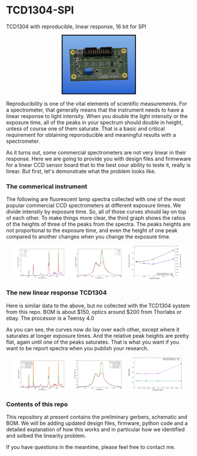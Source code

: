 # TCD1304-SPI
TCD1304 with reproducible, linear response, 16 bit for SPI

<p align="center">
<img src="Images/TCD1304_SPI_3Dtop.png" alt="Linear response TCD1304 for SPI" width="40%" height="auto">
</p>

Reproducibility is one of the vital elements of scientific measurements.  For a spectrometer, that generally means that the instrument needs to have a linear response to light intensity.   When you double the light intensity or the exposure time, all of the peaks in your spectrum should double in height, unless of course one of them saturate.   That is a basic and critical requirement for obtaining reporoducible and meaningful results with a spectrometer.

As it turns out, some commercial spectrometers are not very linear in their response.   Here we are going to provide you with design files and firmwware for a linear CCD sensor board that to the best oour ability to teste it, really is linear.   But first, let's demonstrate what the problem looks like.

### The commerical instrument
The following are fluorescent lamp spectra collected with one of the most popular commercial CCD spectrometers at different exposure times. We divide intensity by exposure time. So, all of those curves should lay on top of each other. To make things more clear, the third graph shows the ratios of the heights of three of the peaks from the spectra. The peaks heights are not proportional to the exposure time, and even the height of one peak compared to another changes when you change the exposure time.

<p align="center">
<img src="Images/Seabreeze_linearity.png" alt="Commercial Spectrometer" width="30%" height="auto">
<img src="Images/Seabreeze_linearity_zoom550nm.png" alt="Commercial Spectrometer, 550nm" width="30%" height="auto">
<img src="Images/Seaeabreeze_ratios.png" alt="Commercial Spectrometer, ratios" width="30%" height="auto">
</p>

### The new linear response TCD1304
Here is similar data to the above, but no collected with the TCD1304 system from this repo.  BOM is about $150, optics around $200 from Thorlabs or ebay. The processor is a Teensy 4.0

As you can see, the curves now do lay over each other, except where it saturates at longer exposure times. And the relative peak heights are pretty flat, again until one of the peaks saturates. That is what you want if you want to be report spectra when you publish your research.

<p align="center">
<img src="Images/TCD1304_nd9_linearity.png" alt="Commercial Spectrometer" width="30%" height="auto">
<img src="Images/TCD1304_nd9_linearity550nm.png" alt="Commercial Spectrometer, 550nm" width="30%" height="auto">
<img src="Images/NDFilter_9oclock_all.ratios.png" alt="Commercial Spectrometer, ratios" width="30%" height="auto">
</p>

### Contents of this repo
This repository at present contains the preliminary gerbers, schematic and BOM.  We will be adding updated design files, firmware, python code and a detailed explanation of how this works and in particular how we identified and solbed the linearity problem.

If you have questions in the meantime, please feel free to contact me.
